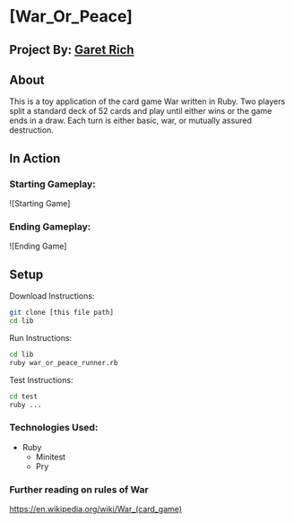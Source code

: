 # [War_Or_Peace]

## Project By: [Garet Rich](https://github.com/garet-rich)

## About
This is a toy application of the card game War written in Ruby. Two players split a standard deck of 52 cards and play until either wins or the game ends in a draw. Each turn is either basic, war, or mutually assured destruction.

## In Action
### Starting Gameplay:
![Starting Game]

### Ending Gameplay:
![Ending Game]

## Setup
Download Instructions: 
```bash 
git clone [this file path]
cd lib
```

Run Instructions:
```bash 
cd lib
ruby war_or_peace_runner.rb
```

Test Instructions:
```bash 
cd test
ruby ...
```

### Technologies Used:
* Ruby
  *  Minitest
  *  Pry

### Further reading on rules of War
https://en.wikipedia.org/wiki/War_(card_game)
